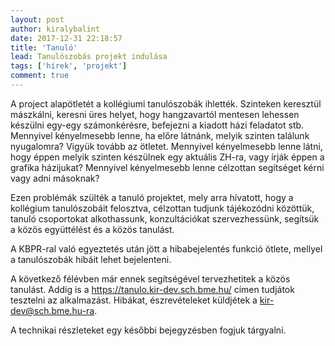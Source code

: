 ```yaml
---
layout: post
author: kiralybalint
date: 2017-12-31 22:18:57
title: 'Tanuló'
lead: Tanulószobás projekt indulása
tags: ['hírek', 'projekt']
comment: true
---
```


A project alapötletét a kollégiumi tanulószobák ihlették. Szinteken keresztül mászkálni, keresni üres helyet, hogy hangzavartól mentesen lehessen készülni egy-egy számonkérésre, befejezni a kiadott házi feladatot stb. Mennyivel kényelmesebb lenne, ha előre látnánk, melyik szinten találunk nyugalomra? Vigyük tovább az ötletet. Mennyivel kényelmesebb lenne látni, hogy éppen melyik szinten készülnek egy aktuális ZH-ra, vagy írják éppen a grafika házijukat? Mennyivel kényelmesebb lenne célzottan segítséget kérni vagy adni másoknak?

Ezen problémák szülték a tanuló projektet, mely arra hívatott, hogy a kollégium tanulószobáit felosztva, célzottan tudjunk tájékozódni közöttük, tanuló csoportokat alkothassunk, konzultációkat szervezhessünk, segítsük a közös együttélést és a közös tanulást.

A KBPR-ral való egyeztetés után jött a hibabejelentés funkció ötlete, mellyel a tanulószobák hibáit lehet bejelenteni.

A következő félévben már ennek segítségével tervezhetitek a közös tanulást. Addig is a https://tanulo.kir-dev.sch.bme.hu/ címen tudjátok tesztelni az alkalmazást. Hibákat, észrevételeket küldjétek a kir-dev@sch.bme.hu-ra.

A technikai részleteket egy későbbi bejegyzésben fogjuk tárgyalni.
